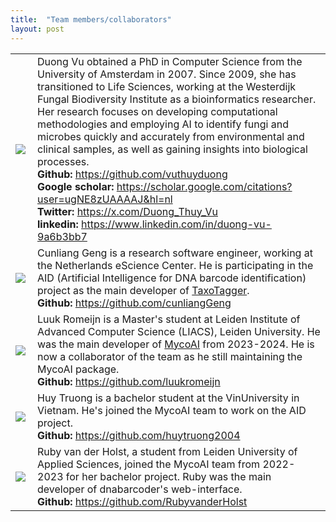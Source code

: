 ```yaml
---
title:  "Team members/collaborators"
layout: post
---
```



<div class="float-left">
<table>
  <tr>
    <td> <img src="https://MycoAI.github.io/photos/portrait_DuongVu.jpg"  align="left" style="height:50bp;" /> </td>
    <td> 
        Duong Vu obtained a PhD in Computer Science from the University of Amsterdam in 2007. Since 2009, she has transitioned to Life Sciences, working at the Westerdijk Fungal Biodiversity Institute as a bioinformatics researcher.
        Her research focuses on developing computational methodologies and employing AI to identify fungi and microbes quickly and accurately from environmental and clinical samples, as well as gaining insights into biological processes.<br />
      <strong>Github: </strong><a href="https://github.com/vuthuyduong">https://github.com/vuthuyduong</a><br />
      <strong>Google scholar: </strong><a href="https://scholar.google.com/citations?user=ugNE8zUAAAAJ&hl=nl">https://scholar.google.com/citations?user=ugNE8zUAAAAJ&hl=nl</a><br />
      <strong>Twitter: </strong><a href="https://x.com/Duong_Thuy_Vu">https://x.com/Duong_Thuy_Vu</a><br />
      <strong>linkedin: </strong><a href="https://www.linkedin.com/in/duong-vu-9a6b3bb7/">https://www.linkedin.com/in/duong-vu-9a6b3bb7</a><br />
    </td>
   </tr> 
   <tr>
    <td> <img src="https://github.com/user-attachments/assets/5624f867-e647-4c67-9b77-3dded1570959"  align="left" style="height:100bp;" /> </td>
    <td> 
        Cunliang Geng is a research software engineer, working at the Netherlands eScience Center. He is participating in the AID (Artificial Intelligence for DNA barcode identification) project as the main developer of <a href="https://github.com/MycoAI/TaxoTagger">TaxoTagger</a>. <br />
      <strong>Github: </strong><a href="https://github.com/cunliangGeng">https://github.com/cunliangGeng</a><br />
    </td>
   </tr> 
  <tr>
    <td> <img src="https://github.com/user-attachments/assets/32d37941-3bf2-46ef-9ef1-86cc7807542a"  align="left" style="height:100bp;" /> </td>
    <td> 
        Luuk Romeijn is a Master's student at Leiden Institute of Advanced Computer Science (LIACS), Leiden University. He was the main developer of <a href="https://github.com/MycoAI/MycoAI">MycoAI</a> from 2023-2024. He is now a collaborator of the team as he still maintaining the MycoAI package. <br />
      <strong>Github: </strong><a href="https://github.com/luukromeijn">https://github.com/luukromeijn</a><br />
    </td>
   </tr> 
  <tr>
    <td> <img src="https://github.com/user-attachments/assets/bfb5cc53-36a9-4d21-ad64-37225e267fff"  align="left" style="height:50bp;" /> </td>
    <td> 
        Huy Truong is a bachelor student at the VinUniversity in Vietnam. He's joined the MycoAI team to work on the AID project. <br />
      <strong>Github: </strong><a href="https://github.com/huytruong2004">https://github.com/huytruong2004</a><br />
    </td>
   </tr> 
  <tr>
    <td> <img src="https://github.com/user-attachments/assets/843ad8d7-fee9-439c-a37f-df177b43b2dc"  align="left" style="height:100bp;" /> </td>
    <td> 
        Ruby van der Holst, a student from Leiden University of Applied Sciences, joined the MycoAI team from 2022-2023 for her bachelor project.   
        Ruby was the main developer of dnabarcoder's web-interface. <br />
      <strong>Github: </strong><a href="https://github.com/RubyvanderHolst">https://github.com/RubyvanderHolst</a><br />
    </td>
   </tr> 
</table>
</div>
